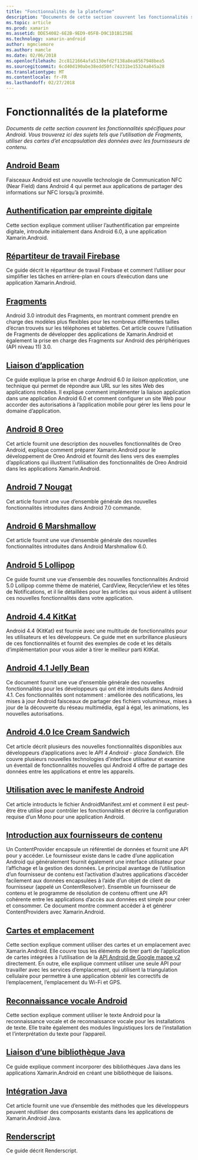 ```yaml
---
title: "Fonctionnalités de la plateforme"
description: "Documents de cette section couvrent les fonctionnalités spécifiques pour Android. Vous trouverez ici des sujets tels que l’utilisation de Fragments, utiliser des cartes d’et encapsulation des données avec les fournisseurs de contenu."
ms.topic: article
ms.prod: xamarin
ms.assetid: DDE54082-6E2B-9ED9-05FB-D9C1D1B1258E
ms.technology: xamarin-android
author: mgmclemore
ms.author: mamcle
ms.date: 02/06/2018
ms.openlocfilehash: 2cc8121664afa5130efd2f138a8ea8567948bea5
ms.sourcegitcommit: 6cd40d190abe38edd50fc74331be15324a845a28
ms.translationtype: MT
ms.contentlocale: fr-FR
ms.lasthandoff: 02/27/2018
---
```

# <a name="platform-features"></a>Fonctionnalités de la plateforme

_Documents de cette section couvrent les fonctionnalités spécifiques pour Android. Vous trouverez ici des sujets tels que l’utilisation de Fragments, utiliser des cartes d’et encapsulation des données avec les fournisseurs de contenu._

## <a name="android-beamandroidplatformandroid-beammd"></a>[Android Beam](~/android/platform/android-beam.md)

Faisceaux Android est une nouvelle technologie de Communication NFC (Near Field) dans Android 4 qui permet aux applications de partager des informations sur NFC lorsqu’à proximité.

## <a name="fingerprint-authenticationandroidplatformfingerprint-authenticationindexmd"></a>[Authentification par empreinte digitale](~/android/platform/fingerprint-authentication/index.md)

Cette section explique comment utiliser l’authentification par empreinte digitale, introduite initialement dans Android 6.0, à une application Xamarin.Android.


## <a name="firebase-job-dispatcherandroidplatformfirebase-job-dispatchermd"></a>[Répartiteur de travail Firebase](~/android/platform/firebase-job-dispatcher.md)

Ce guide décrit le répartiteur de travail Firebase et comment l’utiliser pour simplifier les tâches en arrière-plan en cours d’exécution dans une application Xamarin.Android.



##  <a name="fragmentsandroidplatformfragmentsindexmd"></a>[Fragments](~/android/platform/fragments/index.md)

Android 3.0 introduit des Fragments, en montrant comment prendre en charge des modèles plus flexibles pour les nombreux différentes tailles d’écran trouvés sur les téléphones et tablettes. Cet article couvre l’utilisation de Fragments de développer des applications de Xamarin.Android et également la prise en charge des Fragments sur Android des périphériques (API niveau 11) 3.0. 



## <a name="app-linkingandroidplatformapp-linkingmd"></a>[Liaison d’application](~/android/platform/app-linking.md)

Ce guide explique la prise en charge Android 6.0 _la liaison application_, une technique qui permet de répondre aux URL sur les sites Web des applications mobiles. Il explique comment implémenter la liaison application dans une application Android 6.0 et comment configurer un site Web pour accorder des autorisations à l’application mobile pour gérer les liens pour le domaine d’application.



##  <a name="android-8-oreoandroidplatformoreomd"></a>[Android 8 Oreo](~/android/platform/oreo.md)

Cet article fournit une description des nouvelles fonctionnalités de Oreo Android, explique comment préparer Xamarin.Android pour le développement de Oreo Android et fournit des liens vers des exemples d’applications qui illustrent l’utilisation des fonctionnalités de Oreo Android dans les applications Xamarin.Android.



##  <a name="android-7-nougatandroidplatformnougatmd"></a>[Android 7 Nougat](~/android/platform/nougat.md)

Cet article fournit une vue d’ensemble générale des nouvelles fonctionnalités introduites dans Android 7.0 commande.




##  <a name="android-6-marshmallowandroidplatformmarshmallowmd"></a>[Android 6 Marshmallow](~/android/platform/marshmallow.md)

Cet article fournit une vue d’ensemble générale des nouvelles fonctionnalités introduites dans Android Marshmallow 6.0.




##  <a name="android-5-lollipopandroidplatformlollipopmd"></a>[Android 5 Lollipop](~/android/platform/lollipop.md)

Ce guide fournit une vue d’ensemble des nouvelles fonctionnalités Android 5.0 Lollipop comme thème de matériel, CardView, RecyclerView et les têtes de Notifications, et il lie détaillées pour les articles qui vous aident à utilisent ces nouvelles fonctionnalités dans votre application. 



##  <a name="android-44-kitkatandroidplatformkitkatmd"></a>[Android 4.4 KitKat](~/android/platform/kitkat.md)

Android 4.4 (KitKat) est fournie avec une multitude de fonctionnalités pour les utilisateurs et les développeurs. Ce guide met en surbrillance plusieurs de ces fonctionnalités et fournit des exemples de code et les détails d’implémentation pour vous aider à tirer le meilleur parti KitKat. 




##  <a name="android-41-jelly-beanandroidplatformjelly-beanmd"></a>[Android 4.1 Jelly Bean](~/android/platform/jelly-bean.md)

Ce document fournit une vue d’ensemble générale des nouvelles fonctionnalités pour les développeurs qui ont été introduits dans Android 4.1. Ces fonctionnalités sont notamment : améliorée des notifications, les mises à jour Android faisceaux de partager des fichiers volumineux, mises à jour de la découverte du réseau multimédia, égal à égal, les animations, les nouvelles autorisations. 



##  <a name="android-40-ice-cream-sandwichandroidplatformice-cream-sandwichmd"></a>[Android 4.0 Ice Cream Sandwich](~/android/platform/ice-cream-sandwich.md)

Cet article décrit plusieurs des nouvelles fonctionnalités disponibles aux développeurs d’applications avec le *API 4 Android - glace Sandwich*. Elle couvre plusieurs nouvelles technologies d’interface utilisateur et examine un éventail de fonctionnalités nouvelles qui Android 4 offre de partage des données entre les applications et entre les appareils. 


##  <a name="working-with-the-android-manifestandroid-manifestmd"></a>[Utilisation avec le manifeste Android](android-manifest.md)

Cet article introducts le fichier AndroidManifest.xml et comment il est peut-être être utilisé pour contrôler les fonctionnalités et décrire la configuration requise d’un Mono pour une application Android.


##  <a name="introduction-to-content-providersandroidplatformcontent-providersindexmd"></a>[Introduction aux fournisseurs de contenu](~/android/platform/content-providers/index.md)

Un ContentProvider encapsule un référentiel de données et fournit une API pour y accéder. Le fournisseur existe dans le cadre d’une application Android qui généralement fournit également une interface utilisateur pour l’affichage et la gestion des données. Le principal avantage de l’utilisation d’un fournisseur de contenu est l’activation d’autres applications d’accéder facilement aux données encapsulées à l’aide d’un objet de client de fournisseur (appelé un ContentResolver). Ensemble un fournisseur de contenu et le programme de résolution de contenu offrent une API cohérente entre les applications d’accès aux données est simple pour créer et consommer. Ce document montre comment accéder à et générer ContentProviders avec Xamarin.Android. 



##  <a name="maps-and-locationandroidplatformmaps-and-locationindexmd"></a>[Cartes et emplacement](~/android/platform/maps-and-location/index.md)

Cette section explique comment utiliser des cartes et un emplacement avec Xamarin.Android. Elle couvre tous les éléments de tirer parti de l’application de cartes intégrées à l’utilisation de la [API Android de Google mappe v2](https://developers.google.com/maps/documentation/android/) directement. En outre, elle explique comment utiliser une seule API pour travailler avec les services d’emplacement, qui utilisent la triangulation cellulaire pour permettre à une application obtenir les correctifs de l’emplacement, l’emplacement du Wi-Fi et GPS. 



## <a name="android-speechandroidplatformspeechmd"></a>[Reconnaissance vocale Android](~/android/platform/speech.md)

Cette section explique comment utiliser le texte Android pour la reconnaissance vocale et de reconnaissance vocale pour les installations de texte. Elle traite également des modules linguistiques lors de l’installation et l’interprétation du texte pour l’appareil. 


##  <a name="binding-a-java-librarybinding-java-libraryindexmd"></a>[Liaison d’une bibliothèque Java](binding-java-library/index.md)

Ce guide explique comment incorporer des bibliothèques Java dans les applications Xamarin.Android en créant une bibliothèque de liaisons.

##  <a name="java-integrationjava-integrationindexmd"></a>[Intégration Java](java-integration/index.md)

Cet article fournit une vue d’ensemble des méthodes que les développeurs peuvent réutiliser des composants existants dans les applications de Xamarin.Android Java.

##  <a name="renderscriptrenderscriptmd"></a>[Renderscript](renderscript.md)

Ce guide décrit Renderscript.